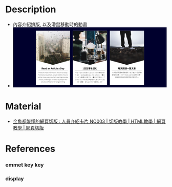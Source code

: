 
# Description
* 內容介紹排版, 以及滑鼠移動時的動畫
* ![Preview](https://raw.githubusercontent.com/JenHsuan/web-layout-practice/master/introduction/preview/preview.png)

# Material
* [金魚都能懂的網頁切版 : 人員介紹卡片 NO003 | 切版教學 | HTML教學 | 網頁教學 | 網頁切版](https://www.youtube.com/watch?v=2Qs0EuqJIYA)

# References
### emmet key key
### display
